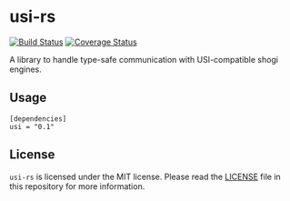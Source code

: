 # usi-rs

[![Build Status](https://travis-ci.org/nozaq/usi-rs.svg?branch=master)](https://travis-ci.org/nozaq/usi-rs)
[![Coverage Status](https://coveralls.io/repos/github/nozaq/usi-rs/badge.svg?branch=master)](https://coveralls.io/github/nozaq/usi-rs?branch=master)

A library to handle type-safe communication with USI-compatible shogi engines.

## Usage

```
[dependencies]
usi = "0.1"
```

## License

`usi-rs` is licensed under the MIT license. Please read the [LICENSE](LICENSE) file in this repository for more information.
